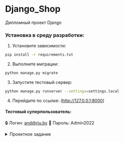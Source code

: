 # Django_Shop
Дипломный проект Django
### Установка в среду разработки:

 1. Установите зависимости:
```sh
pip install -r requirements.txt
```
2. Выполните миграции:
```sh
python manage.py migrate
```
3. Запустите тестовый сервер:
  ```sh
 python manage.py runserver --settings=settings.local
 ```
4. Перейдите по ссылке: (http://127.0.0.1:8000)

#### Тестовый суперпользователь:

:lock: Логин: and@riu.by 
:key: Пароль: Admin2022

<details><summary>Проектное задание</summary> 

Разработать сайт интернет-магазина на Django v4.
Будет реализована клиентская часть сервиса и интерфейс администрирования.

### Описание клиентской части

Просмотр товара и добавление в корзину (рядом с каждым товаром будет кнопка добавления товара в корзину).

* Главная страница со статьями о подборке товаров и перечислением этих товаров.
* Страница категории товара со списком товаров.
* Страница товара с подробным описанием.
* Страница аутификации или регистрацией нового пользователя
  
Меню:

* Ссылка на главную страницу.
* Ссылки на разделы (разделы могут иметь иерархию).
* Ссылка на корзину. Кнопка очистки корзины.
* Кнопка входа/выхода в зависимости от статуса авторизации.

Корзина со списком выбранных товаров, привязанных к пользователю.
Кнопка заказа должна создавать заказ и очищать корзину.

Для входа использовать аутентификацию по адресу электронной почты :email:.
 
### Интерфейс администратора

* Редактирование разделов.
* Редактирование товаров.
* Редактирование статей на главной странице и привязывание к ним товаров,
  которые должны отображаться после нее.
* Просмотр списка заказов пользователей, отсортированных по дате создания,
    с указанием пользователя и количества товаров.
* Страница детализации заказа с просмотром списка заказанных товаров.
</details>